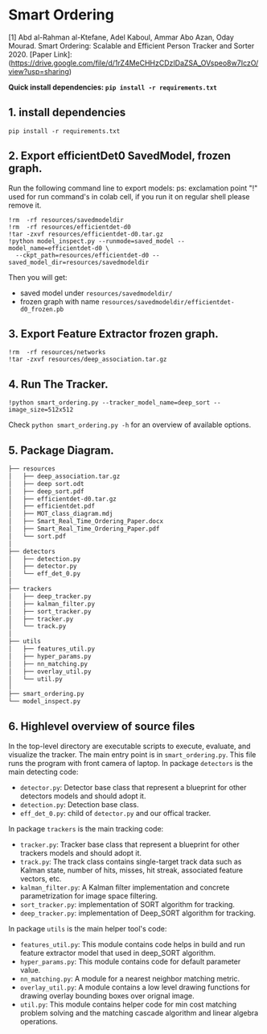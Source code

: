 # Smart Ordering

[1] Abd al-Rahman al-Ktefane, Adel Kaboul, Ammar Abo Azan, Oday Mourad. Smart Ordering: Scalable and Efficient Person Tracker and Sorter 2020.
[Paper Link]: (https://drive.google.com/file/d/1rZ4MeCHHzCDzIDaZSA_OVspeo8w7IczO/view?usp=sharing)

**Quick install dependencies: ```pip install -r requirements.txt```**

## 1. install dependencies

```pip install -r requirements.txt```

## 2. Export efficientDet0 SavedModel, frozen graph.

Run the following command line to export models:
ps: exclamation point "!" used for run command's in colab cell, if you run it on regular shell please remove it.

    !rm  -rf resources/savedmodeldir
    !rm  -rf resources/efficientdet-d0
    !tar -zxvf resources/efficientdet-d0.tar.gz
    !python model_inspect.py --runmode=saved_model --model_name=efficientdet-d0 \
      --ckpt_path=resources/efficientdet-d0 --saved_model_dir=resources/savedmodeldir

Then you will get:

 - saved model under `resources/savedmodeldir/`
 - frozen graph with name `resources/savedmodeldir/efficientdet-d0_frozen.pb`


## 3. Export Feature Extractor frozen graph.

    !rm  -rf resources/networks
    !tar -zxvf resources/deep_association.tar.gz

## 4. Run The Tracker.
    !python smart_ordering.py --tracker_model_name=deep_sort --image_size=512x512
Check `python smart_ordering.py -h` for an overview of available options.


## 5. Package Diagram.
```bash
├── resources
│   ├── deep_association.tar.gz
│   ├── deep sort.odt
│   ├── deep_sort.pdf
│   ├── efficientdet-d0.tar.gz
│   ├── efficientdet.pdf
│   ├── MOT_class_diagram.mdj
│   ├── Smart_Real_Time_Ordering_Paper.docx
│   ├── Smart_Real_Time_Ordering_Paper.pdf
│   └── sort.pdf
│
├── detectors
│   ├── detection.py
│   ├── detector.py
│   └── eff_det_0.py
│
├── trackers
│   ├── deep_tracker.py
│   ├── kalman_filter.py
│   ├── sort_tracker.py
│   ├── tracker.py
│   └── track.py
│
├── utils
│   ├── features_util.py
│   ├── hyper_params.py
│   ├── nn_matching.py
│   ├── overlay_util.py
│   └── util.py
│
├── smart_ordering.py
└── model_inspect.py


```
## 6. Highlevel overview of source files
In the top-level directory are executable scripts to execute, evaluate, and
visualize the tracker. The main entry point is in `smart_ordering.py`.
This file runs the program with front camera of laptop.
In package `detectors` is the main detecting code:
* `detector.py`: Detector base class that represent a blueprint for other detectors
   models and should adopt it.
* `detection.py`: Detection base class.
* `eff_det_0.py`: child of `detector.py` and our offical tracker.

In package `trackers` is the main tracking code:
* `tracker.py`: Tracker base class that represent a blueprint for other trackers
   models and should adopt it.
* `track.py`: The track class contains single-target track data such as Kalman
  state, number of hits, misses, hit streak, associated feature vectors, etc.
* `kalman_filter.py`: A Kalman filter implementation and concrete
   parametrization for image space filtering.
* `sort_tracker.py`: implementation of SORT algorithm for tracking.
* `deep_tracker.py`: implementation of Deep_SORT algorithm for tracking.

In package `utils` is the main helper tool's code:
* `features_util.py`: This module contains code helps  in build and run feature extractor model
   that used in deep_SORT algorithm.
* `hyper_params.py`: This module contains code for default parameter value.
* `nn_matching.py`: A module for a nearest neighbor matching metric.
* `overlay_util.py`: A module contains a low level drawing functions for drawing
   overlay bounding boxes over orignal image.
* `util.py`: This module contains helper code for min cost matching problem solving and
   the matching cascade algorithm and linear algebra operations.
